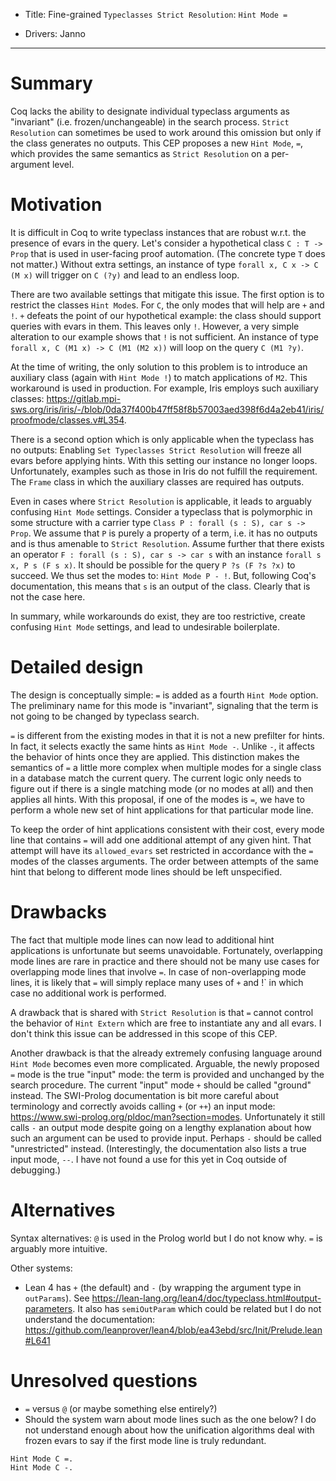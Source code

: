 - Title: Fine-grained `Typeclasses Strict Resolution`: `Hint Mode =`

- Drivers: Janno

----

# Summary

Coq lacks the ability to designate individual typeclass arguments as "invariant"
(i.e. frozen/unchangeable) in the search process. `Strict Resolution` can
sometimes be used to work around this omission but only if the class generates
no outputs. This CEP proposes a new `Hint Mode`, `=`, which provides the same
semantics as `Strict Resolution` on a per-argument level.

# Motivation

It is difficult in Coq to write typeclass instances that are robust w.r.t. the
presence of evars in the query. Let's consider a hypothetical class `C : T ->
Prop` that is used in user-facing proof automation. (The concrete type `T` does
not matter.) Without extra settings, an instance of type `forall x, C x -> C (M
x)` will trigger on `C (?y)` and lead to an endless loop.

There are two available settings that mitigate this issue. The first option is
to restrict the classes `Hint Mode`s. For `C`, the only modes that will help are
`+` and `!`. `+` defeats the point of our hypothetical example: the class should
support queries with evars in them. This leaves only `!`. However, a very simple
alteration to our example shows that `!` is not sufficient. An instance of type
`forall x, C (M1 x) -> C (M1 (M2 x))` will loop on the query `C (M1 ?y)`.

At the time of writing, the only solution to this problem is to introduce an
auxiliary class (again with `Hint Mode !`) to match applications of `M2`. This
workaround is used in production. For example, Iris employs such auxiliary classes:
https://gitlab.mpi-sws.org/iris/iris/-/blob/0da37f400b47ff58f8b57003aed398f6d4a2eb41/iris/proofmode/classes.v#L354.

There is a second option which is only applicable when the typeclass has no
outputs: Enabling `Set Typeclasses Strict Resolution` will freeze all evars
before applying hints. With this setting our instance no longer loops.
Unfortunately, examples such as those in Iris do not fulfill the requirement. The
`Frame` class in which the auxiliary classes are required has outputs.

Even in cases where `Strict Resolution` is applicable, it leads to arguably
confusing `Hint Mode` settings. Consider a typeclass that is polymorphic in some
structure with a carrier type `Class P : forall (s : S), car s -> Prop`. We
assume that `P` is purely a property of a term, i.e. it has no outputs and is
thus amenable to `Strict Resolution`. Assume further that there exists an
operator `F : forall (s : S), car s -> car s` with an instance `forall s x, P s
(F s x)`. It should be possible for the query `P ?s (F ?s ?x)` to succeed. We
thus set the modes to: `Hint Mode P - !`. But, following Coq's documentation,
this means that `s` is an output of the class. Clearly that is not the case here.

In summary, while workarounds do exist, they are too restrictive, create
confusing `Hint Mode` settings, and lead to undesirable boilerplate.


# Detailed design

The design is conceptually simple: `=` is added as a fourth `Hint Mode` option. The
preliminary name for this mode is "invariant", signaling that the term is not
going to be changed by typeclass search.

`=` is different from the existing modes in that it is not a new prefilter for
hints. In fact, it selects exactly the same hints as `Hint Mode -`. Unlike `-`,
it affects the behavior of hints once they are applied. This distinction makes
the semantics of `=` a little more complex when multiple modes for a single
class in a database match the current query. The current logic only needs to
figure out if there is a single matching mode (or no modes at all) and then
applies all hints. With this proposal, if one of the modes is `=`, we have to
perform a whole new set of hint applications for that particular mode line.

To keep the order of hint applications consistent with their cost, every mode
line that contains `=` will add one additional attempt of any given hint. That
attempt will have its `allowed_evars` set restricted in accordance with the `=`
modes of the classes arguments. The order between attempts of the same hint that
belong to different mode lines should be left unspecified.

# Drawbacks

The fact that multiple mode lines can now lead to additional hint applications
is unfortunate but seems unavoidable. Fortunately, overlapping mode lines are
rare in practice and there should not be many use cases for overlapping mode
lines that involve `=`. In case of non-overlapping mode lines, it is likely that
`=` will simply replace many uses of `+` and !` in which case no additional work
is performed.

A drawback that is shared with `Strict Resolution` is that `=` cannot control
the behavior of `Hint Extern` which are free to instantiate any and all evars. I
don't think this issue can be addressed in this scope of this CEP.

Another drawback is that the already extremely confusing language around `Hint
Mode` becomes even more complicated. Arguable, the newly proposed `=` mode is
the true "input" mode: the term is provided and unchanged by the search
procedure. The current "input" mode `+` should be called "ground" instead. The
SWI-Prolog documentation is bit more careful about terminology and correctly
avoids calling `+` (or `++`) an input mode:
https://www.swi-prolog.org/pldoc/man?section=modes. Unfortunately it still calls
`-` an output mode despite going on a lengthy explanation about how such an
argument can be used to provide input. Perhaps `-` should be called
"unrestricted" instead. (Interestingly, the documentation also lists a true input
mode, `--`. I have not found a use for this yet in Coq outside of debugging.)

# Alternatives

Syntax alternatives: `@` is used in the Prolog world but I do not know why. `=`
is arguably more intuitive.

Other systems:
- Lean 4 has `+` (the default) and `-` (by wrapping the argument type in
  `outParams`). See
  https://lean-lang.org/lean4/doc/typeclass.html#output-parameters. It also has
  `semiOutParam` which could be related but I do not understand the documentation:
  https://github.com/leanprover/lean4/blob/ea43ebd/src/Init/Prelude.lean#L641


# Unresolved questions
- `=` versus `@` (or maybe something else entirely?)
- Should the system warn about mode lines such as the one below? I do not
  understand enough about how the unification algorithms deal with frozen evars
  to say if the first mode line is truly redundant.

```coq
Hint Mode C =.
Hint Mode C -.
```
